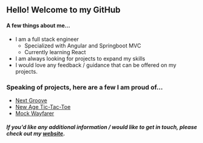 ## Hello! Welcome to my GitHub

#### A few things about me...

* I am a full stack engineer
  * Specialized with Angular and Springboot MVC
  * Currently learning React
* I am always looking for projects to expand my skills
* I would love any feedback / guidance that can be offered on my projects.

### Speaking of projects, here are a few I am proud of...
* [Next Groove](https://github.com/jackcurtin/next-groove-frontend)
* [New Age Tic-Tac-Toe](https://github.com/jackcurtin/tic_tac_toe)
* [Mock Wayfarer](https://github.com/jackcurtin/wayfarer)

##### If you'd like any additional information / would like to get in touch, please check out my [website](https://jack-curtin-portfolio.herokuapp.com/).
